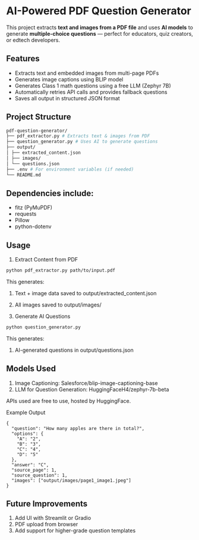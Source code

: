 # AI-Powered PDF Question Generator

This project extracts **text and images from a PDF file** and uses **AI models** to generate **multiple-choice questions** — perfect for educators, quiz creators, or edtech developers.

##  Features

- Extracts text and embedded images from multi-page PDFs
- Generates image captions using BLIP model
- Generates Class 1 math questions using a free LLM (Zephyr 7B)
- Automatically retries API calls and provides fallback questions
- Saves all output in structured JSON format

## Project Structure

```bash
pdf-question-generator/
├── pdf_extractor.py # Extracts text & images from PDF
├── question_generator.py # Uses AI to generate questions
├── output/
│ ├── extracted_content.json
│ ├── images/
│ └── questions.json
├── .env # For environment variables (if needed)
└── README.md
```

## Dependencies include:

- fitz (PyMuPDF)
- requests
- Pillow
- python-dotenv

## Usage
1. Extract Content from PDF
```bash
python pdf_extractor.py path/to/input.pdf
```
  This generates:

  1. Text + image data saved to output/extracted_content.json
  2. All images saved to output/images/

2. Generate AI Questions

```bash
python question_generator.py
```
This generates:
1. AI-generated questions in output/questions.json

## Models Used
1. Image Captioning: Salesforce/blip-image-captioning-base
2. LLM for Question Generation: HuggingFaceH4/zephyr-7b-beta

APIs used are free to use, hosted by HuggingFace.

Example Output
```
{
  "question": "How many apples are there in total?",
  "options": {
    "A": "2",
    "B": "3",
    "C": "4",
    "D": "5"
  },
  "answer": "C",
  "source_page": 1,
  "source_question": 1,
  "images": ["output/images/page1_image1.jpeg"]
}
```
## Future Improvements
1. Add UI with Streamlit or Gradio
2. PDF upload from browser
3. Add support for higher-grade question templates
